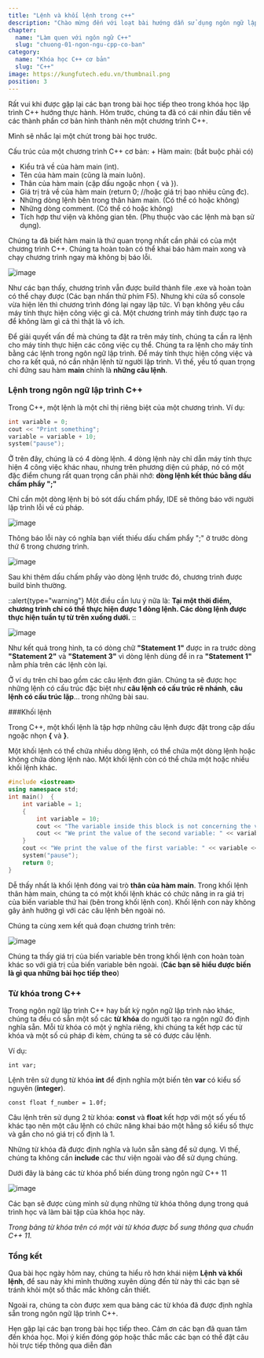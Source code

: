 ```yaml
---
title: "Lệnh và khối lệnh trong c++"
description: "Chào mừng đến với loạt bài hướng dẫn sử dụng ngôn ngữ lập trình C++! Loạt bài hướng dẫn này được thiết kế cho những người chưa hoặc biết một ít lập trình."
chapter:
  name: "Làm quen với ngôn ngữ C++"
  slug: "chuong-01-ngon-ngu-cpp-co-ban"
category:
  name: "Khóa học C++ cơ bản"
  slug: "C++"
image: https://kungfutech.edu.vn/thumbnail.png
position: 3
---
```


Rất vui khi được gặp lại các bạn trong bài học tiếp theo trong khóa học lập trình C++ hướng thực hành. Hôm trước, chúng ta đã có cái nhìn đầu tiên về các thành phần cơ bản hình thành nên một chương trình C++.

Mình sẽ nhắc lại một chút trong bài học trước.

Cấu trúc của một chương trình C++ cơ bản: + Hàm main: (bắt buộc phải có)

- Kiểu trả về của hàm main (int).
- Tên của hàm main (cũng là main luôn).
- Thân của hàm main (cặp dấu ngoặc nhọn { và }).
- Giá trị trả về của hàm main (return 0; //hoặc giá trị bao nhiêu cũng đc).
- Những dòng lệnh bên trong thân hàm main. (Có thể có hoặc không)
- Những dòng comment. (Có thể có hoặc không)
- Tích hợp thư viện và không gian tên. (Phụ thuộc vào các lệnh mà bạn sử dụng).

Chúng ta đã biết hàm main là thứ quan trọng nhất cần phải có của một chương trình C++. Chúng ta hoàn toàn có thể khai báo hàm main xong và chạy chương trình ngay mà không bị báo lỗi.

![image](https://github.com/techmely/hoc-lap-trinh/assets/29374426/1d34c80e-1d1f-4a8c-a357-a4c72a201faa)

Như các bạn thấy, chương trình vẫn được build thành file .exe và hoàn toàn có thể chạy được (Các bạn nhấn thử phím F5). Nhưng khi cửa sổ console vừa hiện lên thì chương trình đóng lại ngay lập tức. Vì bạn không yêu cầu máy tính thực hiện công việc gì cả. Một chương trình máy tính được tạo ra để không làm gì cả thì thật là vô ích.

Để giải quyết vấn đề mà chúng ta đặt ra trên máy tính, chúng ta cần ra lệnh cho máy tính thực hiện các công việc cụ thể. Chúng ta ra lệnh cho máy tính bằng các lệnh trong ngôn ngữ lập trình. Để máy tính thực hiện công việc và cho ra kết quả, nó cần nhận lệnh từ người lập trình. Vì thế, yếu tố quan trọng chỉ đứng sau hàm **main** chính là **những câu lệnh**.

### Lệnh trong ngôn ngữ lập trình C++

Trong C++, một lệnh là một chỉ thị riêng biệt của một chương trình.
Ví dụ:

```cpp
int variable = 0;
cout << "Print something";
variable = variable + 10;
system("pause");
```

Ở trên đây, chúng là có 4 dòng lệnh. 4 dòng lệnh này chỉ dẫn máy tính thực hiện 4 công việc khác nhau, nhưng trên phương diện cú pháp, nó có một đặc điểm chung rất quan trọng cần phải nhớ: **dòng lệnh kết thúc bằng dấu chấm phẩy ";"**

Chỉ cần một dòng lệnh bị bỏ sót dấu chấm phẩy, IDE sẽ thông báo với người lập trình lỗi về cú pháp.

![image](https://github.com/techmely/hoc-lap-trinh/assets/29374426/9dff2a9e-68e6-43b6-b565-f1430c75533c)

Thông báo lỗi này có nghĩa bạn viết thiếu dấu chấm phẩy ";" ở trước dòng thứ 6 trong chương trình.

![image](https://github.com/techmely/hoc-lap-trinh/assets/29374426/1cc35deb-783d-4907-a891-a6dcf4738acf)

Sau khi thêm dấu chấm phẩy vào dòng lệnh trước đó, chương trình được build bình thường.

::alert{type="warning"}
Một điều cần lưu ý nữa là: **Tại một thời điểm, chương trình chỉ có thể thực hiện được 1 dòng lệnh. Các dòng lệnh được thực hiện tuần tự từ trên xuống dưới.**
::

![image](https://github.com/techmely/hoc-lap-trinh/assets/29374426/a03dda35-7d3f-48ca-9183-3ddb5c99f2be)

Như kết quả trong hình, ta có dòng chữ **"Statement 1"** được in ra trước dòng **"Statement 2"** và **"Statement 3"** vì dòng lệnh dùng để in ra **"Statement 1"** nằm phía trên các lệnh còn lại.

Ở ví dụ trên chỉ bao gồm các câu lệnh đơn giản. Chúng ta sẽ được học những lệnh có cấu trúc đặc biệt như **câu lệnh có cấu trúc rẽ nhánh**, **câu lệnh có cấu trúc lặp**... trong những bài sau.

###Khối lệnh

Trong C++, một khối lệnh là tập hợp những câu lệnh được đặt trong cặp dấu ngoặc nhọn **{** và **}**.

Một khối lệnh có thể chứa nhiều dòng lệnh, có thể chứa một dòng lệnh hoặc không chứa dòng lệnh nào. Một khối lệnh còn có thể chứa một hoặc nhiều khối lệnh khác.

```cpp
#include <iostream>
using namespace std;
int main()	{
	int variable = 1;
	{
		int variable = 10;
		cout << "The variable inside this block is not concerning the variable above" << endl;
		cout << "We print the value of the second variable: " << variable << endl;
	}
	cout << "We print the value of the first variable: " << variable << endl;
	system("pause");
	return 0;
}
```

Dễ thấy nhất là khối lệnh đóng vai trò **thân của hàm main**. Trong khối lệnh thân hàm main, chúng ta có một khối lệnh khác có chức năng in ra giá trị của biến variable thứ hai (bên trong khối lệnh con). Khối lệnh con này không gây ảnh hưởng gì với các câu lệnh bên ngoài nó.

Chúng ta cùng xem kết quả đoạn chương trình trên:

![image](https://github.com/techmely/hoc-lap-trinh/assets/29374426/d3ae430f-e6c0-4be0-98f6-d874ed56b1a1)

Chúng ta thấy giá trị của biến variable bên trong khối lệnh con hoàn toàn khác so với giá trị của biến variable bên ngoài. (**Các bạn sẽ hiểu được biến là gì qua những bài học tiếp theo**)

### Từ khóa trong C++

Trong ngôn ngữ lập trình C++ hay bất kỳ ngôn ngữ lập trình nào khác, chúng ta đều có sẵn một số các **từ khóa** do người tạo ra ngôn ngữ đó định nghĩa sẵn. Mỗi từ khóa có một ý nghĩa riêng, khi chúng ta kết hợp các từ khóa và một số cú pháp đi kèm, chúng ta sẽ có được câu lệnh.

Ví dụ:

`int var;`

Lệnh trên sử dụng từ khóa **int** để định nghĩa một biến tên **var** có kiểu số nguyên (**integer**).

`const float f_number = 1.0f;`

Câu lệnh trên sử dụng 2 từ khóa: **const** và **float** kết hợp với một số yếu tổ khác tạo nên một câu lệnh có chức năng khai báo một hằng số kiểu số thực và gắn cho nó giá trị cố định là 1.

Những từ khóa đã được định nghĩa và luôn sẵn sàng để sử dụng. Vì thế, chúng ta không cần **include** các thư viện ngoài vào để sử dụng chúng.

Dưới đây là bảng các từ khóa phổ biến dùng trong ngôn ngữ C++ 11

![image](https://github.com/techmely/hoc-lap-trinh/assets/29374426/36e2b4cc-3ced-46fe-a4fa-c5aa1dab4c8e)

Các bạn sẽ được cùng mình sử dụng những từ khóa thông dụng trong quá trình học và làm bài tập của khóa học này.

_Trong bảng từ khóa trên có một vài từ khóa được bổ sung thông qua chuẩn C++ 11._

### Tổng kết

Qua bài học ngày hôm nay, chúng ta hiểu rõ hơn khái niệm **Lệnh và khối lệnh**, để sau này khi mình thường xuyên dùng đến từ này thì các bạn sẽ tránh khỏi một số thắc mắc không cần thiết.

Ngoài ra, chúng ta còn được xem qua bảng các từ khóa đã được định nghĩa sẵn trong ngôn ngữ lập trình C++.

Hẹn gặp lại các bạn trong bài học tiếp theo. Cảm ơn các bạn đã quan tâm đến khóa học. Mọi ý kiến đóng góp hoặc thắc mắc các bạn có thể đặt câu hỏi trực tiếp thông qua diễn đàn
